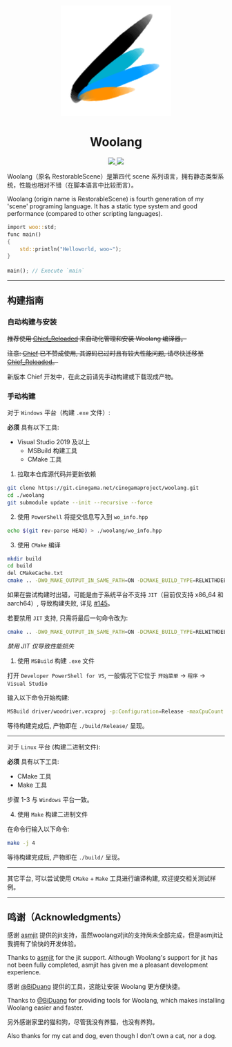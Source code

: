 <div align="center">
<img src="./image/woolang_logo.png" />
<h1>Woolang</h1>
<a href="https://git.cinogama.net/cinogamaproject/woolang/-/commits/master">
<img src="https://git.cinogama.net/cinogamaproject/woolang/badges/master/pipeline.svg" />
<img src="https://git.cinogama.net/cinogamaproject/woolang/badges/master/coverage.svg" />
</a>
</div>
  
  
Woolang（原名 RestorableScene）是第四代 scene 系列语言，拥有静态类型系统，性能也相对不错（在脚本语言中比较而言）。

Woolang (origin name is RestorableScene) is fourth generation of my 'scene' programing language. It has a static type system and good performance (compared to other scripting languages).

```rust
import woo::std;
func main()
{
    std::println("Helloworld, woo~");
}

main(); // Execute `main`
```

---

## 构建指南

### 自动构建与安装

<del>推荐使用 [Chief_Reloaded](https://github.com/BiDuang/Chief_Reloaded) 来自动化管理和安装 Woolang 编译器。  </del>

<del>注意: [Chief](https://github.com/BiDuang/Chief) 已不赞成使用, 其源码已过时且有较大性能问题, 请尽快迁移至 [Chief_Reloaded](https://github.com/BiDuang/Chief_Reloaded)。</del>

新版本 Chief 开发中，在此之前请先手动构建或下载现成产物。

### 手动构建

对于 `Windows` 平台（构建 `.exe` 文件）:

**必须** 具有以下工具:  

- Visual Studio 2019 及以上
    - MSBuild 构建工具
    - CMake 工具

1. 拉取本仓库源代码并更新依赖

```bash
git clone https://git.cinogama.net/cinogamaproject/woolang.git
cd ./woolang
git submodule update --init --recursive --force
```

2. 使用 `PowerShell` 将提交信息写入到 `wo_info.hpp`

```bash
echo $(git rev-parse HEAD) > ./woolang/wo_info.hpp
```

3. 使用 `CMake` 编译

```bash
mkdir build
cd build
del CMakeCache.txt
cmake .. -DWO_MAKE_OUTPUT_IN_SAME_PATH=ON -DCMAKE_BUILD_TYPE=RELWITHDEBINFO -DBUILD_SHARED_LIBS=ON
```

如果在尝试构建时出错，可能是由于系统平台不支持 `JIT`（目前仅支持 x86_64 和 aarch64）, 导致构建失败, 详见 [#145](https://git.cinogama.net/cinogamaproject/woolang/-/issues/145)。

若要禁用 `JIT` 支持, 只需将最后一句命令改为:

```bash
cmake .. -DWO_MAKE_OUTPUT_IN_SAME_PATH=ON -DCMAKE_BUILD_TYPE=RELWITHDEBINFO -DBUILD_SHARED_LIBS=ON -DWO_SUPPORT_ASMJIT=OFF
```

*禁用 JIT 仅导致性能损失*

1. 使用 `MSBuild` 构建 `.exe` 文件

打开 `Developer PowerShell for VS`, 一般情况下它位于 `开始菜单` -> `程序` -> `Visual Studio`

输入以下命令开始构建:

```bash
MSBuild driver/woodriver.vcxproj -p:Configuration=Release -maxCpuCount -m
```

等待构建完成后, 产物即在 `./build/Release/` 呈现。

---

对于 `Linux` 平台 (构建二进制文件):

**必须** 具有以下工具:  

- CMake 工具
- Make 工具

步骤 1-3 与 `Windows` 平台一致。

4. 使用 `Make` 构建二进制文件

在命令行输入以下命令:

```bash
make -j 4
```

等待构建完成后, 产物即在 `./build/` 呈现。

---

其它平台, 可以尝试使用 `CMake` + `Make` 工具进行编译构建, 欢迎提交相关测试样例。

---

## 鸣谢（Acknowledgments）

感谢 [asmjit](https://asmjit.com/) 提供的jit支持，虽然woolang对jit的支持尚未全部完成，但是asmjit让我拥有了愉快的开发体验。

Thanks to [asmjit](https://asmjit.com/) for the jit support. Although Woolang's support for jit has not been fully completed, asmjit has given me a pleasant development experience.

感谢 [@BiDuang](https://github.com/BiDuang) 提供的工具，这能让安装 Woolang 更方便快捷。

Thanks to [@BiDuang](https://github.com/BiDuang) for providing tools for Woolang, which makes installing Woolang easier and faster.

另外感谢家里的猫和狗，尽管我没有养猫，也没有养狗。

Also thanks for my cat and dog, even though I don't own a cat, nor a dog.
